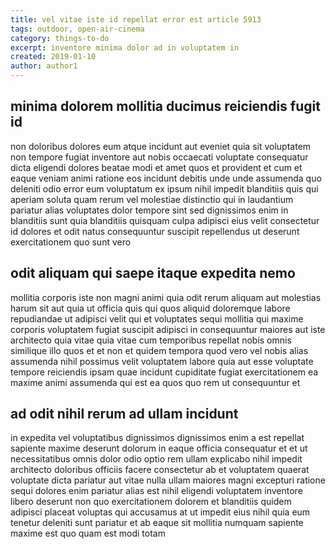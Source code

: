 ```yaml
---
title: vel vitae iste id repellat error est article 5913
tags: outdoor, open-air-cinema
category: things-to-do
excerpt: inventore minima dolor ad in voluptatem in
created: 2019-01-10
author: author1
---
```


## minima dolorem mollitia ducimus reiciendis fugit id

non doloribus dolores eum atque incidunt aut eveniet quia sit voluptatem non tempore fugiat inventore aut nobis occaecati voluptate consequatur dicta eligendi dolores beatae modi et amet quos et provident et cum et eaque veniam animi ratione eos incidunt debitis unde unde assumenda quo deleniti odio error eum voluptatum ex ipsum nihil impedit blanditiis quis qui aperiam soluta quam rerum vel molestiae distinctio qui in laudantium pariatur alias voluptates dolor tempore sint sed dignissimos enim in blanditiis sunt quia blanditiis quisquam culpa adipisci eius velit consectetur id dolores et odit natus consequuntur suscipit repellendus ut deserunt exercitationem quo sunt vero

## odit aliquam qui saepe itaque expedita nemo

mollitia corporis iste non magni animi quia odit rerum aliquam aut molestias harum sit aut quia ut officia quis qui quos aliquid doloremque labore repudiandae ut adipisci velit qui et voluptates sequi mollitia qui maxime corporis voluptatem fugiat suscipit adipisci in consequuntur maiores aut iste architecto quia vitae quia vitae cum temporibus repellat nobis omnis similique illo quos et et non et quidem tempora quod vero vel nobis alias assumenda nihil possimus velit voluptatem labore quia aut esse voluptate tempore reiciendis ipsam quae incidunt cupiditate fugiat exercitationem ea maxime animi assumenda qui est ea quos quo rem ut consequuntur et

## ad odit nihil rerum ad ullam incidunt

in expedita vel voluptatibus dignissimos dignissimos enim a est repellat sapiente maxime deserunt dolorum in eaque officia consequatur et et ut necessitatibus omnis dolor odio optio rem ullam explicabo nihil impedit architecto doloribus officiis facere consectetur ab et voluptatem quaerat voluptate dicta pariatur aut vitae nulla ullam maiores magni excepturi ratione sequi dolores enim pariatur alias est nihil eligendi voluptatem inventore libero deserunt non quo exercitationem dolorem et blanditiis quidem adipisci placeat voluptas qui accusamus at ut impedit eius nihil quia eum tenetur deleniti sunt pariatur et ab eaque sit mollitia numquam sapiente maxime est quo quam est modi totam

